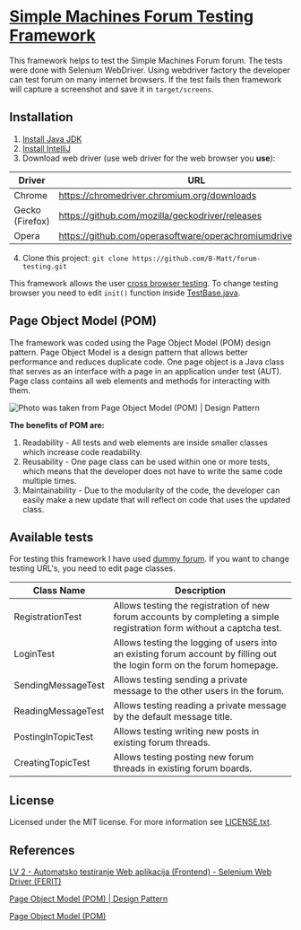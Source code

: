 [Simple Machines Forum Testing Framework][github]
=================================================
This framework helps to test the Simple Machines Forum forum. The tests were done with Selenium WebDriver. Using webdriver factory the developer can test forum on many internet browsers. If the test fails then framework will capture a screenshot and save it in `target/screens`.

Installation
-----

1. [Install Java JDK](https://www.oracle.com/technetwork/java/javase/downloads/index.html)
2. [Install IntelliJ](https://www.jetbrains.com/idea/download/)
3. Download web driver (use web driver for the web browser you **use**):

|Driver |URL |
|----------------|--------------------------------------------------------------|
|Chrome |https://chromedriver.chromium.org/downloads |
|Gecko (Firefox) |https://github.com/mozilla/geckodriver/releases |
|Opera |https://github.com/operasoftware/operachromiumdriver/releases |
4. Clone this project:
`git clone https://github.com/B-Matt/forum-testing.git`
	
	
This framework allows the user [cross browser testing](https://www.softwaretestinghelp.com/how-is-cross-browser-testing-performed).  To change testing browser you need to edit `init()` function inside [TestBase.java](https://github.com/B-Matt/forum-testing/blob/master/src/test/java/tests/TestBase.java).

Page Object Model (POM)
-----
The framework was coded using the Page Object Model (POM) design pattern. Page Object Model is a design pattern that allows better performance and reduces duplicate code. One page object is a Java class that serves as an interface with a page in an application under test (AUT). Page class contains all web elements and methods for interacting with them.

![Photo was taken from Page Object Model (POM) | Design Pattern](https://miro.medium.com/max/2064/1*Uz0xBEbnd7IhEubY392Cow.png)

**The benefits of POM are:**
1. Readability - All tests and web elements are inside smaller classes which increase code readability.
2. Reusability - One page class can be used within one or more tests, which means that the developer does not have to write the same code multiple times.
3. Maintainability - Due to the modularity of the code, the developer can easily make a new update that will reflect on code that uses the updated class.

Available tests
-----

For testing this framework I have used [dummy forum](https://gas-locator.com/smf/index.php). If you want to change testing URL's, you need to edit page classes.


| Class Name | Description |
|-----------------|-------------------------------------------------------------------------------------------------------------------------------------|
|RegistrationTest | Allows testing the registration of new forum accounts by completing a simple registration form without a captcha test. |
|LoginTest | Allows testing the logging of users into an existing forum account by filling out the login form on the forum homepage. |
|SendingMessageTest | Allows testing sending a private message to the other users in the forum. |
|ReadingMessageTest | Allows testing reading a private message by the default message title. |
|PostingInTopicTest | Allows testing writing new posts in existing forum threads. |
|CreatingTopicTest | Allows testing posting new forum threads in existing forum boards. |

License
-------

Licensed under the MIT license. For more information see [LICENSE.txt](LICENSE.txt).

References
-----

[LV 2 - Automatsko testiranje Web aplikacija (Frontend) - Selenium
Web Driver (FERIT)]([https://www.ferit.unios.hr/studiji/sveucilisni-diplomski-studij/DRac1-06-18/38#anc](https://www.ferit.unios.hr/studiji/sveucilisni-diplomski-studij/DRac1-06-18/38#anc))

[Page Object Model (POM) | Design Pattern](https://medium.com/tech-tajawal/page-object-model-pom-design-pattern-f9588630800b)

[Page Object Model (POM)](https://www.geeksforgeeks.org/page-object-model-pom)

[github]: https://github.com/B-Matt/forum-testing

